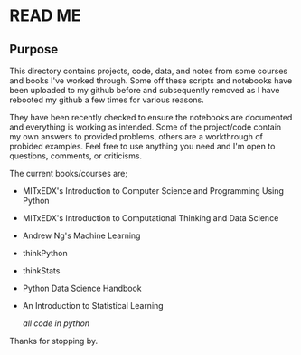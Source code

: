 
# READ ME

## Purpose

This directory contains projects, code, data, and notes from some courses and books I've worked through. Some off these scripts and notebooks have been uploaded to my github before and subsequently removed as I have rebooted my github a few times for various reasons.

They have been recently checked to ensure the notebooks are documented and everything is working as intended. Some of the project/code contain my own answers to provided problems, others are a workthrough of probided examples. Feel free to use anything you need and I'm open to questions, comments, or criticisms. 

The current books/courses are;

+ MITxEDX's Introduction to Computer Science and Programming Using Python
+ MITxEDX's Introduction to Computational Thinking and Data Science
+ Andrew Ng's Machine Learning
+ thinkPython
+ thinkStats
+ Python Data Science Handbook
+ An Introduction to Statistical Learning

    *all code in python*

Thanks for stopping by.
